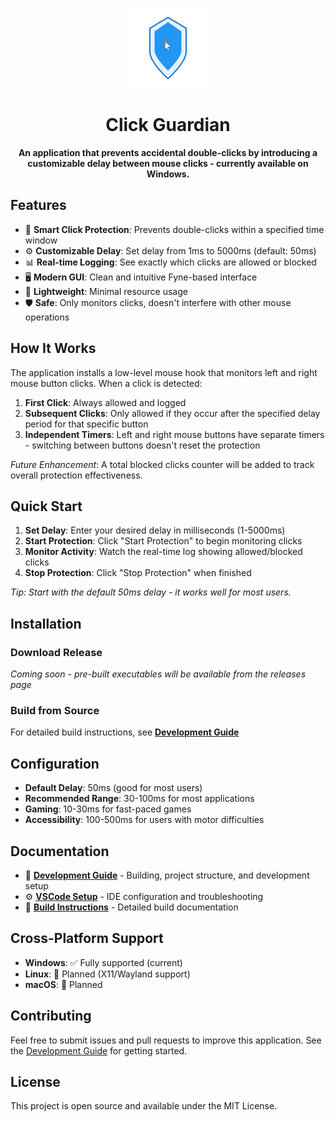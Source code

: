 <p align="center">
  <img src="assets/icon-modern-shield.svg" alt="Click Guardian Logo" width="128" height="128">
</p>

<h1 align="center">Click Guardian</h1>

<p align="center">
  <strong>An application that prevents accidental double-clicks by introducing a customizable delay between mouse clicks - currently available on Windows.</strong>
</p>

## Features

- 🎯 **Smart Click Protection**: Prevents double-clicks within a specified time window
- ⚙️ **Customizable Delay**: Set delay from 1ms to 5000ms (default: 50ms)
- 📊 **Real-time Logging**: See exactly which clicks are allowed or blocked
- 🖥️ **Modern GUI**: Clean and intuitive Fyne-based interface
- 🚀 **Lightweight**: Minimal resource usage
- 🛡️ **Safe**: Only monitors clicks, doesn't interfere with other mouse operations

## How It Works

The application installs a low-level mouse hook that monitors left and right mouse button clicks. When a click is detected:

1. **First Click**: Always allowed and logged
2. **Subsequent Clicks**: Only allowed if they occur after the specified delay period for that specific button
3. **Independent Timers**: Left and right mouse buttons have separate timers - switching between buttons doesn't reset the protection

_Future Enhancement_: A total blocked clicks counter will be added to track overall protection effectiveness.

## Quick Start

1. **Set Delay**: Enter your desired delay in milliseconds (1-5000ms)
2. **Start Protection**: Click "Start Protection" to begin monitoring clicks
3. **Monitor Activity**: Watch the real-time log showing allowed/blocked clicks
4. **Stop Protection**: Click "Stop Protection" when finished

_Tip: Start with the default 50ms delay - it works well for most users._

## Installation

### Download Release

_Coming soon - pre-built executables will be available from the releases page_

### Build from Source

For detailed build instructions, see [**Development Guide**](docs/DEVELOPMENT.md)


## Configuration

- **Default Delay**: 50ms (good for most users)
- **Recommended Range**: 30-100ms for most applications
- **Gaming**: 10-30ms for fast-paced games
- **Accessibility**: 100-500ms for users with motor difficulties

## Documentation

- 📖 [**Development Guide**](docs/DEVELOPMENT.md) - Building, project structure, and development setup
- ⚙️ [**VSCode Setup**](docs/VSCODE_SETUP.md) - IDE configuration and troubleshooting
- 🔧 [**Build Instructions**](docs/BUILD.md) - Detailed build documentation

## Cross-Platform Support

- **Windows**: ✅ Fully supported (current)
- **Linux**: 🚧 Planned (X11/Wayland support)
- **macOS**: 🚧 Planned

## Contributing

Feel free to submit issues and pull requests to improve this application. See the [Development Guide](docs/DEVELOPMENT.md) for getting started.

## License

This project is open source and available under the MIT License.
